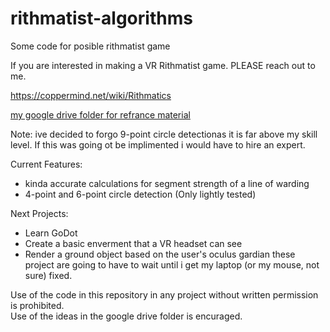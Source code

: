 # rithmatist-algorithms

Some code for posible rithmatist game

If you are interested in making a VR Rithmatist game. PLEASE reach out to me.

https://coppermind.net/wiki/Rithmatics

[my google drive folder for refrance material](https://drive.google.com/drive/folders/11vS7-naQlsVj-2IHczNegiYc6wZBVw4L?usp=sharing)

Note: ive decided to forgo 9-point circle detectionas it is far above my skill level. If this was going ot be implimented i would have to hire an expert.

Current Features:
  - kinda accurate calculations for segment strength of a line of warding
  - 4-point and 6-point circle detection (Only lightly tested)

 Next Projects:
 -  Learn GoDot
 -  Create a basic enverment that a VR headset can see
 -  Render a ground object based on the user's oculus gardian
 these project are going to have to wait until i get my laptop (or my mouse, not sure) fixed.


Use of the code in this repository in any project without written permission is prohibited.
<br>Use of the ideas in the google drive folder is encuraged.
